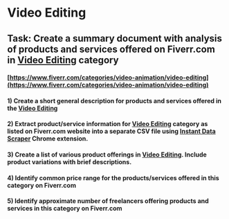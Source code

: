 # Video Editing
## Task: Create a summary document with analysis of products and services offered on Fiverr.com in [Video Editing](https://www.fiverr.com/categories/video-animation/video-editing) category
#### [https://www.fiverr.com/categories/video-animation/video-editing](https://www.fiverr.com/categories/video-animation/video-editing)
#### 1) Create a short general description for products and services offered in the [Video Editing](https://www.fiverr.com/categories/video-animation/video-editing)
#### 2) Extract product/service information for [Video Editing](https://www.fiverr.com/categories/video-animation/video-editing) category as listed on Fiverr.com website into a separate CSV file using [Instant Data Scraper](https://chrome.google.com/webstore/detail/instant-data-scraper/ofaokhiedipichpaobibbnahnkdoiiah) Chrome extension.
#### 3) Create a list of various product offerings in [Video Editing](https://www.fiverr.com/categories/video-animation/video-editing). Include product variations with brief descriptions.
#### 4) Identify common price range for the products/services offered in this category on Fiverr.com
#### 5) Identify approximate number of freelancers offering products and services in this category on Fiverr.com
